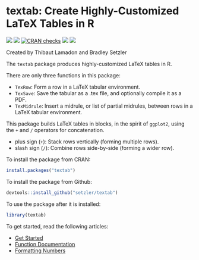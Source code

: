 textab: Create Highly-Customized LaTeX Tables in R
================

[![](http://cranlogs.r-pkg.org/badges/grand-total/textab?color=blue)](https://cran.r-project.org/package=textab)
[![](https://www.r-pkg.org/badges/version/textab?color=blue)](https://cran.r-project.org/package=textab)
[![CRAN
checks](https://badges.cranchecks.info/summary/textab.svg)](https://cran.r-project.org/web/checks/check_results_textab.html)
[![](https://img.shields.io/badge/devel%20version-1.0.1-blue.svg)](https://github.com/setzler/textab)
[![](https://img.shields.io/github/last-commit/setzler/textab.svg)](https://github.com/setzler/textab/commits/main)

Created by Thibaut Lamadon and Bradley Setzler

The `textab` package produces highly-customized LaTeX tables in R.

There are only three functions in this package:

- `TexRow`: Form a row in a LaTeX tabular environment.
- `TexSave`: Save the tabular as a .tex file, and optionally compile it
  as a PDF.
- `TexMidrule`: Insert a midrule, or list of partial midrules, between
  rows in a LaTeX tabular environment.

This package builds LaTeX tables in blocks, in the spirit of `ggplot2`,
using the `+` and `/` operators for concatenation.

- plus sign (`+`): Stack rows vertically (forming multiple rows).
- slash sign (`/`): Combine rows side-by-side (forming a wider row).

To install the package from CRAN:

``` r
install.packages("textab")
```

To install the package from Github:

``` r
devtools::install_github("setzler/textab")
```

To use the package after it is installed:

``` r
library(textab)
```

To get started, read the following articles:

- [Get Started](https://setzler.github.io/textab/articles/textab.html)
- [Function
  Documentation](https://setzler.github.io/textab/reference/index.html)
- [Formatting
  Numbers](https://setzler.github.io/textab/articles/Numerics.html)
